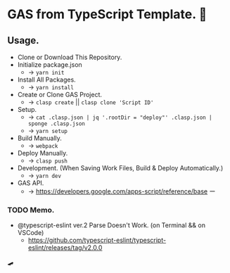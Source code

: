 # GAS from TypeScript Template. 🍵  
## Usage.  
- Clone or Download This Repository.  
- Initialize package.json  
  - -> `yarn init`  
- Install All Packages.  
  - -> `yarn install`  
- Create or Clone GAS Project.
  - -> `clasp create` || `clasp clone 'Script ID'`  
- Setup.  
  - -> `cat .clasp.json | jq '.rootDir = "deploy"' .clasp.json | sponge .clasp.json`  
  - -> `yarn setup`  
- Build Manually.
  - -> `webpack`  
- Deploy Manually.  
  - -> `clasp push`  
- Development. (When Saving Work Files, Build & Deploy Automatically.)  
  - -> `yarn dev`  
- GAS API.
  - -> <https://developers.google.com/apps-script/reference/base>
ー

### TODO Memo.
- @typescript-eslint ver.2 Parse Doesn't Work. (on Terminal && on VSCode)
  - <https://github.com/typescript-eslint/typescript-eslint/releases/tag/v2.0.0>

🛹
